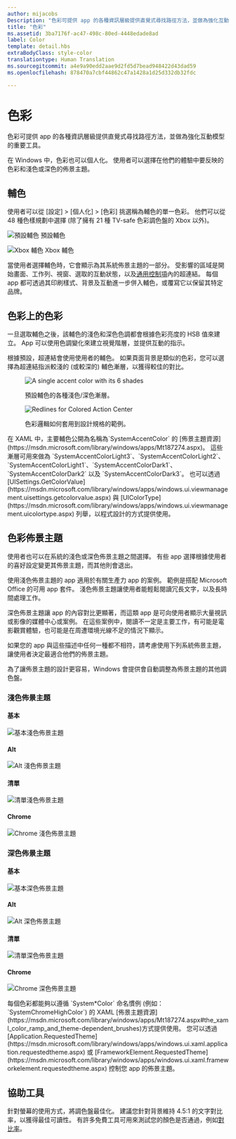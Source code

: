 ```yaml
---
author: mijacobs
Description: "色彩可提供 app 的各種資訊層級提供直覺式尋找路徑方法，並做為強化互動模型的重要工具。"
title: "色彩"
ms.assetid: 3ba7176f-ac47-498c-80ed-4448edade8ad
label: Color
template: detail.hbs
extraBodyClass: style-color
translationtype: Human Translation
ms.sourcegitcommit: a4e9a90edd2aae9d2fd5d7bead948422d43dad59
ms.openlocfilehash: 878470a7cbf44862c47a1428a1d25d332db32fdc

---
```


# 色彩

色彩可提供 app 的各種資訊層級提供直覺式尋找路徑方法，並做為強化互動模型的重要工具。

在 Windows 中，色彩也可以個人化。 使用者可以選擇在他們的體驗中要反映的色彩和淺色或深色的佈景主題。

## 輔色

使用者可以從 \[設定\] &gt; \[個人化\] &gt; \[色彩\] 挑選稱為輔色的單一色彩。 他們可以從 48 種色樣規劃中選擇 (除了擁有 21 種 TV-safe 色彩調色盤的 Xbox 以外)。

<!-- Alternate version for the dev center. Need to add hex values. -->
![預設輔色](images/accentcolorswatch.png) 預設輔色

![Xbox 輔色](images/accentcolorswatch_xbox.png) Xbox 輔色



當使用者選擇輔色時，它會顯示為其系統佈景主題的一部分。 受影響的區域是開始畫面、工作列、視窗、選取的互動狀態，以及[通用控制項](https://dev.windows.com/design/controls-patterns)內的超連結。 每個 app 都可透過其印刷樣式、背景及互動進一步併入輔色，或覆寫它以保留其特定品牌。

## 色彩上的色彩

一旦選取輔色之後，該輔色的淺色和深色色調都會根據色彩亮度的 HSB 值來建立。 App 可以使用色調變化來建立視覺階層，並提供互動的指示。

根據預設，超連結會使用使用者的輔色。 如果頁面背景是類似的色彩，您可以選擇為超連結指派較淺的 (或較深的) 輔色漸層，以獲得較佳的對比。

<figure class="figure-img" >
    <img src="images/shades.png" alt="A single accent color with its 6 shades"  />
        <figcaption><p>預設輔色的各種淺色/深色漸層。</p>
</figcaption>
</figure>

<figure class="figure-img" >
    <img src="images/action_center_redline_zoom.png" alt="Redlines for Colored Action Center"  />
        <figcaption><p>色彩邏輯如何套用到設計規格的範例。</p>
</figcaption>
</figure>

<aside class="aside-dev">
    <div class="aside-dev-title">
    </div>
    <div class="aside-dev-content">
在 XAML 中，主要輔色公開為名稱為`SystemAccentColor` 的 [佈景主題資源](https://msdn.microsoft.com/library/windows/apps/Mt187274.aspx)。 這些漸層可用來做為 `SystemAccentColorLight3`、`SystemAccentColorLight2`、`SystemAccentColorLight1`、`SystemAccentColorDark1`、`SystemAccentColorDark2` 以及 `SystemAccentColorDark3`。 也可以透過 [UISettings.GetColorValue](https://msdn.microsoft.com/library/windows/apps/windows.ui.viewmanagement.uisettings.getcolorvalue.aspx) 與 [UIColorType](https://msdn.microsoft.com/library/windows/apps/windows.ui.viewmanagement.uicolortype.aspx) 列舉，以程式設計的方式提供使用。
    </div>
</aside>

## 色彩佈景主題

使用者也可以在系統的淺色或深色佈景主題之間選擇。 有些 app 選擇根據使用者的喜好設定變更其佈景主題，而其他則會退出。

使用淺色佈景主題的 app 適用於有關生產力 app 的案例。 範例是搭配 Microsoft Office 的可用 app 套件。 淺色佈景主題讓使用者能輕鬆閱讀冗長文字，以及長時間處理工作。

深色佈景主題讓 app 的內容對比更顯著，而這類 app 是可向使用者顯示大量視訊或影像的媒體中心或案例。 在這些案例中，閱讀不一定是主要工作，有可能是電影觀賞體驗，也可能是在周遭環境光線不足的情況下顯示。

如果您的 app 與這些描述中任何一種都不相符，請考慮使用下列系統佈景主題，讓使用者決定最適合他們的佈景主題。

為了讓佈景主題的設計更容易，Windows 會提供會自動調整為佈景主題的其他調色盤。

<!-- OP version -->
### 淺色佈景主題
#### 基本
![基本淺色佈景主題](images/themes-light-base.png)
#### Alt
![Alt 淺色佈景主題](images/themes-light-alt.png)
#### 清單
![清單淺色佈景主題](images/themes-light-list.png)
#### Chrome
![Chrome 淺色佈景主題](images/themes-light-chrome.png)
### 深色佈景主題
#### 基本
![基本深色佈景主題](images/themes-dark-base.png)
#### Alt
![Alt 深色佈景主題](images/themes-dark-alt.png)
#### 清單
![清單深色佈景主題](images/themes-dark-list.png)
#### Chrome
![Chrome 深色佈景主題](images/themes-dark-chrome.png)

<aside class="aside-dev">
    <div class="aside-dev-title">
    </div>
    <div class="aside-dev-content">
每個色彩都能夠以遵循 `System*Color` 命名慣例 (例如：`SystemChromeHighColor`) 的 XAML [佈景主題資源](https://msdn.microsoft.com/library/windows/apps/Mt187274.aspx#the_xaml_color_ramp_and_theme-dependent_brushes)方式提供使用。 您可以透過 [Application.RequestedTheme](https://msdn.microsoft.com/library/windows/apps/windows.ui.xaml.application.requestedtheme.aspx) 或 [FrameworkElement.RequestedTheme](https://msdn.microsoft.com/library/windows/apps/windows.ui.xaml.frameworkelement.requestedtheme.aspx) 控制您 app 的佈景主題。
    </div>
</aside>

## 協助工具

針對螢幕的使用方式，將調色盤最佳化。 建議您針對背景維持 4.5:1 的文字對比率，以獲得最佳可讀性。 有許多免費工具可用來測試您的顏色是否通過，例如[對比率](http://leaverou.github.io/contrast-ratio/)。



<!--HONumber=Jun16_HO4-->


